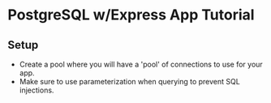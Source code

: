 # PostgreSQL w/Express App Tutorial

## Setup

- Create a pool where you will have a 'pool' of connections to use for your app.
- Make sure to use parameterization when querying to prevent SQL injections.
